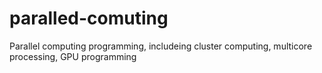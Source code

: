 # paralled-comuting
Parallel computing programming, includeing cluster computing, multicore processing, GPU programming
